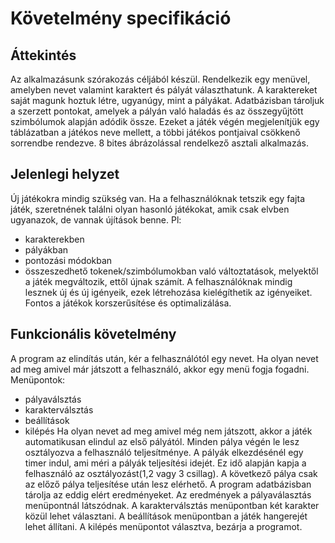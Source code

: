 # Követelmény specifikáció
## Áttekintés
Az alkalmazásunk szórakozás céljából készül. Rendelkezik egy menüvel, amelyben nevet valamint karaktert és pályát választhatunk. A karaktereket saját magunk hoztuk létre, ugyanúgy, mint a pályákat. Adatbázisban tároljuk a szerzett pontokat, amelyek a pályán való haladás és az összegyűjtött szimbólumok alapján adódik össze. Ezeket a játék végén megjelenítjük egy táblázatban a játékos neve mellett, a többi játékos pontjaival csökkenő sorrendbe rendezve. 8 bites ábrázolással rendelkező asztali alkalmazás.
## Jelenlegi helyzet
Új játékokra mindig szükség van. Ha a felhasználóknak tetszik egy fajta játék, szeretnének találni olyan hasonló játékokat, amik csak elvben ugyanazok, de vannak újítások benne. Pl:
- karakterekben
- pályákban
- pontozási módokban
- összeszedhető tokenek/szimbólumokban való változtatások, melyektől a játék megváltozik, ettől újnak számít. A felhasználóknak mindig lesznek új és új igényeik, ezek létrehozása kielégíthetik az igényeiket. Fontos a játékok korszerűsítése és optimalizálása.
## Funkcionális követelmény
A program az elindítás után, kér a felhasználótól egy nevet. Ha olyan nevet ad meg amivel már játszott a felhasználó, akkor egy menü fogja fogadni.
Menüpontok:
- pályaválsztás
- karakterválsztás
- beállítások
- kilépés
Ha olyan nevet ad meg amivel még nem játszott, akkor a játék automatikusan elindul az első pályától. Minden pálya végén le lesz osztályozva a felhasználó teljesítménye. A pályák elkezdésénél egy timer indul, ami méri a pályák teljesítési idejét. Ez idő alapján kapja a felhasználó az osztályozást(1,2 vagy 3 csillag). A következő pálya csak az előző pálya teljesítése után lesz elérhető.
A program adatbázisban tárolja az eddig elért eredményeket. Az eredmények a pályaválasztás menüpontnál látszódnak.
A karakterválsztás menüpontban két karakter közül lehet választani.
A beállítások menüpontban a játék hangerejét lehet állítani.
A kilépés menüpontot választva, bezárja a programot.